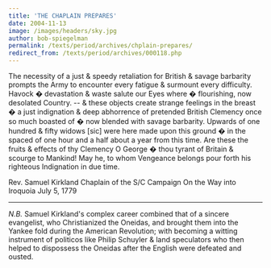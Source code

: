```yaml
---
title: 'THE CHAPLAIN PREPARES'
date: 2004-11-13
image: /images/headers/sky.jpg
author: bob-spiegelman
permalink: /texts/period/archives/chplain-prepares/
redirect_from: /texts/period/archives/000118.php
---
```


The necessity of a just & speedy retaliation for British & savage barbarity prompts the Army to encounter every fatigue & surmount every difficulty. Havock � devastation & waste salute our Eyes where � flourishing, now desolated Country. -- & these objects create strange feelings in the breast � a just indignation & deep abhorrence of pretended British Clemency once so much boasted of � now blended with savage barbarity. Upwards of one hundred & fifty widows [sic] were here made upon this ground � in the spaced of one hour and a half about a year from this time. Are these the fruits & effects of thy Clemency O George � thou tyrant of Britain & scourge to Mankind! May he, to whom Vengeance belongs pour forth his righteous Indignation in due time.

Rev. Samuel Kirkland
Chaplain of the S/C Campaign
On the Way into Iroquoia
July 5, 1779

***
_N.B._ Samuel Kirkland's complex career combined that of a sincere evangelist, who Christianized the Oneidas, and brought them into the Yankee fold during the American Revolution; with becoming a witting instrument of politicos like Philip Schuyler & land speculators who then helped to dispossess the Oneidas after the English were defeated and ousted.

